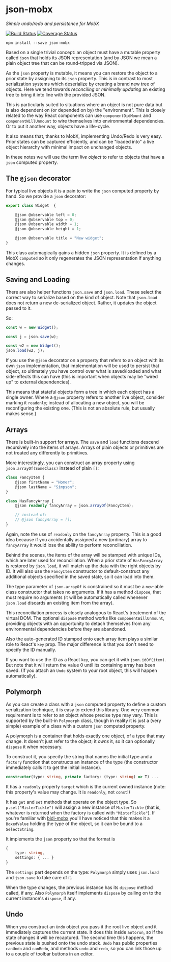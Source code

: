 # json-mobx
*Simple undo/redo and persistence for MobX*

[![Build Status](https://travis-ci.org/danielearwicker/json-mobx.svg?branch=master)](https://travis-ci.org/danielearwicker/json-mobx)
[![Coverage Status](https://coveralls.io/repos/danielearwicker/json-mobx/badge.svg?branch=master&service=github)](https://coveralls.io/github/danielearwicker/json-mobx?branch=master)

    npm install --save json-mobx

Based on a single trivial concept: an object must have a mutable property called `json` that holds its JSON representation (and by JSON we mean a plain object tree that can be round-tripped via JSON).

As the `json` property is mutable, it means you can restore the object to a prior state by assigning to its `json` property. This is in contrast to most serialization systems which deserialize by creating a brand new tree of objects. Here we tend towards *reconciling* or *minimally updating* an existing tree to bring it into line with the provided JSON.

This is particularly suited to situations where an object is not pure data but is also dependent on (or depended on by) the "environment". This is closely related to the way React components can use `componentDidMount` and `componentWillUnmount` to wire themselves into environmental dependencies. Or to put it another way, objects have a life-cycle.

It also means that, thanks to MobX, implementing Undo/Redo is very easy. Prior states can be captured efficiently, and can be "loaded into" a live object hierarchy with minimal impact on unchanged objects.

In these notes we will use the term *live object* to refer to objects that have a `json` computed property.

## The `@json` decorator

For typical live objects it is a pain to write the `json` computed property by hand. So we provide a `json` decorator:

```ts
export class Widget  {

    @json @observable left = 0;
    @json @observable top = 0;
    @json @observable width = 1;
    @json @observable height = 1;

    @json @observable title = "New widget";
}
```

This class automagically gains a hidden `json` property. It is defined by a MobX `computed` so it only regenerates the JSON representation if anything changes.

## Saving and Loading

There are also helper functions `json.save` and `json.load`. These select the correct way to serialize based on the kind of object. Note that `json.load` does not return a new de-serialized object. Rather, it updates the object passed to it.

So:

```ts
const w = new Widget();

const j = json.save(w);

const w2 = new Widget();
json.load(w2, j);
```

If you use the `@json` decorator on a property that refers to an object with its own `json` implementation, that implementation will be used to persist that object, so ultimately you have control over what is saved/loaded and what side-effects this can have (this is important when objects may be "wired up" to external dependencies).

This means that stateful objects form a tree in which each object has a single owner. Where a `@json` property refers to another live object, consider marking it `readonly`; instead of allocating a new object, you will be reconfiguring the existing one. (This is not an absolute rule, but usually makes sense.)

## Arrays
There is built-in support for arrays. The `save` and `load` functions descend recursively into the items of arrays. Arrays of plain objects or primitives are not treated any differently to primitives.

More interestingly, you can construct an array property using `json.arrayOf(SomeClass)` instead of plain `[]`:

```ts
class FancyItem {
    @json firstName = "Homer";
    @json lastName = "Simpson";
}

class HasFancyArray {
    @json readonly fancyArray = json.arrayOf(FancyItem);

    // instead of:
    // @json fancyArray = [];
}
```

Again, note the use of `readonly` on the `fancyArray` property. This is a good idea because if you accidentally assigned a new (ordinary) array to `fancyArray` it would lose the ability to perform reconciliation.

Behind the scenes, the items of the array will be stamped with unique IDs, which are later used for reconciliation. When a prior state of `HasFancyArray` is restored by `json.load`, it will match up the data with the right objects by ID. It will also use the `FancyItem` constructor to default-construct any additional objects specified in the saved state, so it can load into them.

The type parameter of `json.arrayOf` is constrained so it must be a `new`-able class constructor that takes no arguments. If it has a method `dispose`, that must require no arguments (it will be automatically called whenever `json.load` discards an existing item from the array).

This reconciliation process is closely analogous to React's treatement of the virtual DOM. The optional `dispose` method works like `componentWillUnmount`, providing objects with an opportunity to detach themselves from any environmental dependencies before they are abandoned.

Also the auto-generated ID stamped onto each array item plays a similar role to React's `key` prop. The major difference is that you don't need to specify the ID manually.

If you want to use the ID as a React `key`, you can get it with `json.idOf(item)`. But note that it will return the value 0 until its containing array has been saved. (If you attach an `Undo` system to your root object, this will happen automatically).

## Polymorph

As you can create a class with a `json` computed property to define a custom serialization technique, it is easy to extend this library. One very common requirement is to refer to an object whose precise type may vary. This is supported by the built-in `Polymorph` class, though in reality it is just a (very simple) example of a class with a custom `json` computed property.

A polymorph is a container that holds exactly one object, of a type that may change. It doesn't just refer to the object; it *owns* it, so it can optionally `dispose` it when necessary.

To construct it, you specify the string that names the initial type and a `factory` function that constructs an instance of the type (the constructor immediately calls it to get the initial instance).

```ts
constructor(type: string, private factory: (type: string) => T) ...
```

It has a `readonly` property `target` which is the current owned instance (note: this property's value may change. It is `readonly`, not `const`!)

It has `get` and `set` methods that operate on the object type. So `p.set("MisterTickle")` will assign a new instance of `MisterTickle` (that is, whatever is returned when the factory is called with `"MisterTickle"`). If you're familiar with [bidi-mobx](https://github.com/danielearwicker/bidi-mobx) you'll have noticed that this makes it a `BoxedValue` holding the type of the object, so it can be bound to a `SelectString`.

It implements the `json` property so that the format is 

```ts
{
    type: string,
    settings: { ... }
}
```

The `settings` part depends on the type: `Polymorph` simply uses `json.load` and `json.save` to take care of it.

When the type changes, the previous instance has its `dispose` method called, if any. Also `Polymorph` itself implements `dispose` by calling on to the current instance's `dispose`, if any.

## Undo

When you construct an `Undo` object you pass it the root live object and it immediately captures the current state. It does this inside `autorun`, so if the state changes it will be recaptured. The second time this happens, the previous state is pushed onto the undo stack. `Undo` has public properties `canUndo` and `canRedo`, and methods `undo` and `redo`, so you can link those up to a couple of toolbar buttons in an editor.
